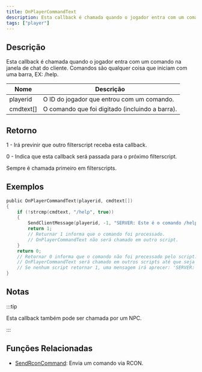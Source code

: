 ```yaml
---
title: OnPlayerCommandText
description: Esta callback é chamada quando o jogador entra com um comando na janela de chat do cliente.
tags: ["player"]
---
```


## Descrição

Esta callback é chamada quando o jogador entra com um comando na janela de chat do cliente. Comandos são qualquer coisa que iniciam com uma barra, EX: /help.

| Nome      | Descrição                                       |
| --------- | ----------------------------------------------- |
| playerid  | O ID do jogador que entrou com um comando.      |
| cmdtext[] | O comando que foi digitado (incluindo a barra). |

## Retorno

1 - Irá previnir que outro filterscript receba esta callback.

0 - Indica que esta callback será passada para o próximo filterscript.

Sempre é chamada primeiro em filterscripts.

## Exemplos

```c
public OnPlayerCommandText(playerid, cmdtext[])
{
    if (!strcmp(cmdtext, "/help", true))
    {
        SendClientMessage(playerid, -1, "SERVER: Este é o comando /help!");
        return 1;
        // Returnar 1 informa que o comando foi processado.
        // OnPlayerCommandText não será chamado em outro script.
    }
    return 0;
    // Retornar 0 informa que o comando não foi precessado pelo script.
    // OnPlayerCommandText será chamado em outros scripts até que seja retornado 1.
    // Se nenhum script retornar 1, uma mensagem irá aprecer: 'SERVER: Unknown Command'
}
```

## Notas

:::tip

Esta callback também pode ser chamada por um NPC.

:::

## Funções Relacionadas

- [SendRconCommand](../functions/SendRconCommand.md): Envia um comando via RCON.
